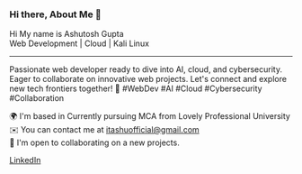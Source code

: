 ### Hi there, About Me 👋

Hi My name is Ashutosh Gupta<br>
Web Development | Cloud | Kali Linux
<hr>
Passionate web developer ready to dive into AI, cloud, and cybersecurity. Eager to collaborate on innovative web projects. Let's connect and explore new tech frontiers together! 🔗 #WebDev #AI #Cloud #Cybersecurity #Collaboration

🌍  I'm based in Currently pursuing MCA from Lovely Professional University<br>
✉️  You can contact me at itashuofficial@gmail.com<br>
🤝  I'm open to collaborating on a new projects.


<a href="www.linkedin.com/itashuofficial">LinkedIn </a>
